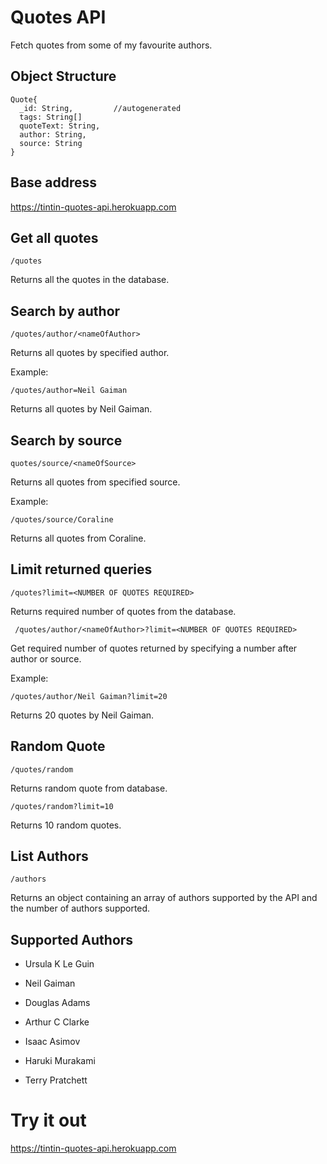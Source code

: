 # Quotes API

Fetch quotes from some of my favourite authors.

## Object Structure

```
Quote{
  _id: String,         //autogenerated
  tags: String[]
  quoteText: String,
  author: String,
  source: String
}
```

## Base address

https://tintin-quotes-api.herokuapp.com

## Get all quotes

```
/quotes
```

Returns all the quotes in the database.

## Search by author

```
/quotes/author/<nameOfAuthor>
```

Returns all quotes by specified author.

Example:

```
/quotes/author=Neil Gaiman
```

Returns all quotes by Neil Gaiman.

## Search by source

```
quotes/source/<nameOfSource>
```

Returns all quotes from specified source.

Example:

```
/quotes/source/Coraline
```

Returns all quotes from Coraline.

## Limit returned queries

```
/quotes?limit=<NUMBER OF QUOTES REQUIRED>
```
Returns required number of quotes from the database.

```
 /quotes/author/<nameOfAuthor>?limit=<NUMBER OF QUOTES REQUIRED>
```

Get required number of quotes returned by specifying a number after author or source.

Example:

```
/quotes/author/Neil Gaiman?limit=20
```
Returns 20 quotes by Neil Gaiman.

## Random Quote

```
/quotes/random
```

Returns random quote from database.

```
/quotes/random?limit=10
```

Returns 10 random quotes.

## List Authors

```
/authors
```

Returns an object containing an array of authors supported by the API and the number of authors supported.



## Supported Authors

- Ursula K Le Guin

- Neil Gaiman

- Douglas Adams

- Arthur C Clarke

- Isaac Asimov

- Haruki Murakami

- Terry Pratchett

# Try it out

https://tintin-quotes-api.herokuapp.com
